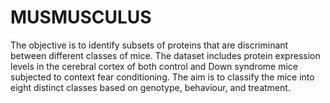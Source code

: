 # MUSMUSCULUS
The objective is to identify subsets of proteins that are discriminant between different classes of mice. The dataset includes protein expression levels in the cerebral cortex of both control and Down syndrome mice subjected to context fear conditioning. The aim is to classify the mice into eight distinct classes based on genotype, behaviour, and treatment.



